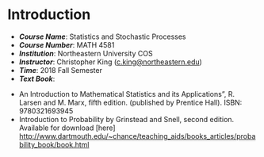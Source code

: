 # Introduction

- ***Course Name***: Statistics and Stochastic Processes
- ***Course Number***: MATH 4581
- ***Institution***: Northeastern University COS
- ***Instructor***: Christopher King (c.king@northeastern.edu)
- ***Time***: 2018 Fall Semester
- ***Text Book***: 
* An Introduction to Mathematical Statistics and its Applications”, R. Larsen and M. Marx, fifth edition. (published
by Prentice Hall). ISBN: 9780321693945
* Introduction to Probability by Grinstead and Snell, second edition. Available for download [here] <http://www.dartmouth.edu/~chance/teaching_aids/books_articles/probability_book/book.html>
